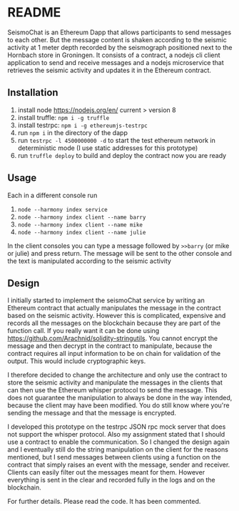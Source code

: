 # README

SeismoChat is an Ethereum Dapp that allows participants to send messages to each other. But the message content is shaken according to the seismic activity at 1 meter depth recorded by the seismograph positioned next to the Hornbach store in Groningen. It consists of a contract, a nodejs cli client application to send and receive messages and a nodejs microservice that retrieves the seismic activity and updates it in the Ethereum contract. 

## Installation

1. install node https://nodejs.org/en/ current > version 8
1. install truffle: ``npm i -g truffle``
1. install testrpc: ``npm i -g ethereumjs-testrpc``
1. run ``npm i`` in the directory of the dapp
1. run ``testrpc -l 4500000000 -d`` to start the test ethereum network in deterministic mode (I use static addresses for this prototype)
1. run ``truffle deploy`` to build and deploy the contract
now you are ready

## Usage

Each in a different console run
1. ``node --harmony index service``
2. ``node --harmony index client --name barry``
3. ``node --harmony index client --name mike``
3. ``node --harmony index client --name julie``

In the client consoles you can type a message followed by ``>>barry`` (or mike or julie) and press return. The message will be sent to the other console and the text is manipulated according to the seismic activity

## Design

I initially started to implement the seismoChat service by writing an Ethereum contract that actually manipulates the message in the contract based on the seismic activity. However this is complicated, expensive and records all the messages on the blockchain because they are part of the function call. If you really want it can be done using https://github.com/Arachnid/solidity-stringutils. You cannot encrypt the message and then decrypt in the contract to manipulate, because the contract requires all input information to be on chain for validation of the output. This would include cryptographic keys.

I therefore decided to change the architecture and only use the contract to store the seismic activity and manipulate the messages in the clients that can then use the Ethereum whisper protocol to send the message. This does not guarantee the manipulation to always be done in the way intended, because the client may have been modified. You do still know where you're sending the message and that the message is encrypted.

I developed this prototype on the testrpc JSON rpc mock server that does not support the whisper protocol. Also my assignment stated that I should use a contract to enable the communication. So I changed the design again and I eventually still do the string manipulation on the client for the reasons mentioned, but I send messages between clients using a function on the contract that simply raises an event with the message, sender and receiver. Clients can easily filter out the messages meant for them. However everything is sent in the clear and recorded fully in the logs and on the blockchain. 

For further details. Please read the code. It has been commented.